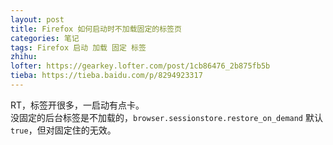 ```yaml
---
layout: post
title: Firefox 如何启动时不加载固定的标签页
categories: 笔记
tags: Firefox 启动 加载 固定 标签
zhihu: 
lofter: https://gearkey.lofter.com/post/1cb86476_2b875fb5b
tieba: https://tieba.baidu.com/p/8294923317
---
```


RT，标签开很多，一启动有点卡。  
没固定的后台标签是不加载的，`browser.sessionstore.restore_on_demand` 默认 `true`，但对固定住的无效。